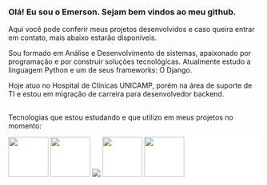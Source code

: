 ### Olá! Eu sou o Emerson. Sejam bem vindos ao meu github.
Aqui você pode conferir meus projetos desenvolvidos e caso queira entrar em contato, mais abaixo estarão disponíveis.

Sou formado em Análise e Desenvolvimento de sistemas, apaixonado por programação e por construir soluções tecnológicas. 
Atualmente estudo a linguagem Python e um de seus frameworks: O Django.

Hoje atuo no Hospital de Clínicas UNICAMP, porém na área de suporte de TI e estou em migração de carreira para desenvolvedor backend. 
##
Tecnologias que estou estudando e que utilizo em meus projetos no momento:
<div style="background-color:white;">
<img src="https://cdn.jsdelivr.net/gh/devicons/devicon/icons/linux/linux-original.svg" style="height: 80px; widith: 80px;"/>
<img src="https://cdn.jsdelivr.net/gh/devicons/devicon/icons/python/python-original.svg" style="height: 80px; widith: 80px;"/>
<img src="https://cdn.jsdelivr.net/gh/devicons/devicon/icons/django/django-plain-wordmark.svg" />
<img src="https://cdn.jsdelivr.net/gh/devicons/devicon/icons/html5/html5-original.svg" style="height: 80px; widith: 80px;"/>  
<img src="https://cdn.jsdelivr.net/gh/devicons/devicon/icons/css3/css3-original.svg" style="height: 80px; widith: 80px;" />

</div>          

